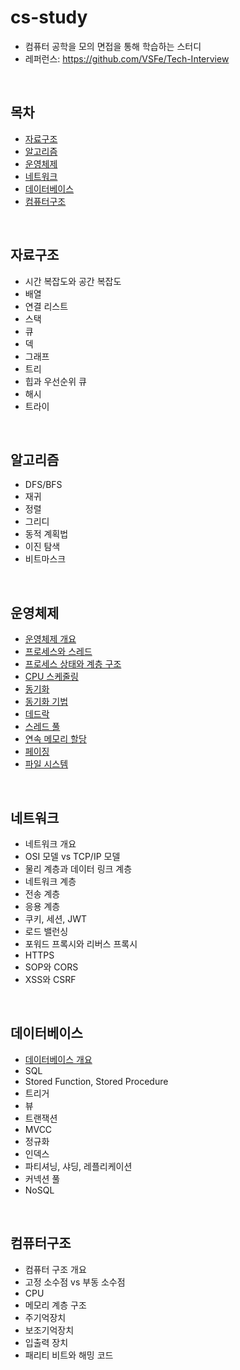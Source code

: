 # cs-study
- 컴퓨터 공학을 모의 면접을 통해 학습하는 스터디
- 레퍼런스: https://github.com/VSFe/Tech-Interview

<br>

## 목차
- [자료구조](#자료구조)
- [알고리즘](#알고리즘)
- [운영체제](#운영체제)
- [네트워크](#네트워크)
- [데이터베이스](#데이터베이스)
- [컴퓨터구조](#컴퓨터구조)

<br>

## 자료구조
- 시간 복잡도와 공간 복잡도
- 배열
- 연결 리스트
- 스택
- 큐
- 덱
- 그래프
- 트리
- 힙과 우선순위 큐
- 해시
- 트라이
 
<br>

## 알고리즘
- DFS/BFS
- 재귀
- 정렬
- 그리디
- 동적 계획법
- 이진 탐색
- 비트마스크

<br>

## 운영체제
- [운영체제 개요](operating-system/01-operating-system.md)
- [프로세스와 스레드](operating-system/02-process-thread.md)
- [프로세스 상태와 계층 구조](operating-system/03-process-state-and-hierarchy.md)
- [CPU 스케줄링](operating-system/04-cpu-scheduling.md)
- [동기화](operating-system/05-synchronization.md)
- [동기화 기법](operating-system/06-synchronization-techniques.md)
- [데드락](operating-system/07-deadlock.md)
- [스레드 풀](operating-system/08-thread-pool.md)
- [연속 메모리 할당](operating-system/09-contiguous-memory-allocation.md)
- [페이징](operating-system/10-paging.md)
- [파일 시스템](operating-system/11-file-system.md)

<br>

## 네트워크
- 네트워크 개요
- OSI 모델 vs TCP/IP 모델
- 물리 계층과 데이터 링크 계층
- 네트워크 계층
- 전송 계층
- 응용 계층
- 쿠키, 세션, JWT
- 로드 밸런싱
- 포워드 프록시와 리버스 프록시
- HTTPS
- SOP와 CORS
- XSS와 CSRF

<br>

## 데이터베이스
- [데이터베이스 개요](database/01-database.md)
- SQL
- Stored Function, Stored Procedure
- 트리거
- 뷰
- 트랜잭션
- MVCC
- 정규화
- 인덱스
- 파티셔닝, 샤딩, 레플리케이션
- 커넥션 풀
- NoSQL

<br>

## 컴퓨터구조
- 컴퓨터 구조 개요
- 고정 소수점 vs 부동 소수점
- CPU
- 메모리 계층 구조
- 주기억장치
- 보조기억장치
- 입출력 장치
- 패리티 비트와 해밍 코드